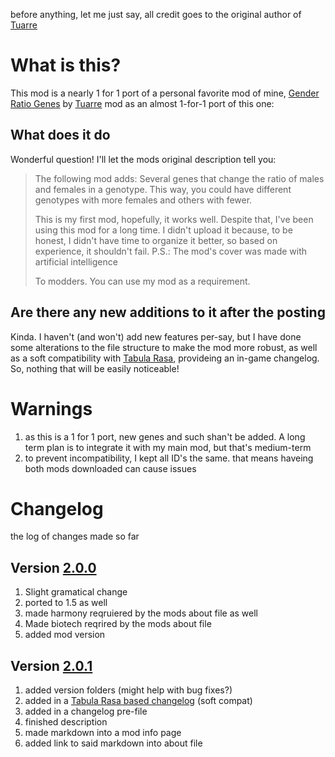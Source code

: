 before anything, let me just say, all credit goes to the original author of [Tuarre](https://steamcommunity.com/profiles/76561198051307062)
# What is this?
This mod is a nearly 1 for 1 port of a personal favorite mod of mine, [Gender Ratio Genes](https://steamcommunity.com/sharedfiles/filedetails/?id=3089173425) by [Tuarre](https://steamcommunity.com/profiles/76561198051307062/myworkshopfiles/?appid=294100) mod as an almost 1-for-1 port of this one: 
## What does it do
Wonderful question! I'll let the mods original description tell you: 

>The following mod adds:
>Several genes that change the ratio of males and females in a genotype. This way, you could have different genotypes with more females and others with fewer.
>
>This is my first mod, hopefully, it works well. Despite that, I've been using this mod for a long time. I didn't upload it because, to be honest, I didn't have time to organize it better, so based on experience, it shouldn't fail. P.S.: The mod's cover was made with artificial intelligence
>
>To modders.
>You can use my mod as a requirement.

## Are there any new additions to it after the posting
Kinda. I haven't (and won't) add new features per-say, but I have done some alterations to the file structure to make the mod more robust, as well as a soft compatibility with [Tabula Rasa](https://steamcommunity.com/sharedfiles/filedetails/?id=1660622094), provideing an in-game changelog. So, nothing that will be easily noticeable!

# Warnings
1. as this is a 1 for 1 port, new genes and such shan't be added. A long term plan is to integrate it with my main mod, but that's medium-term
2. to prevent incompatibility, I kept all ID's the same. that means haveing both mods downloaded can cause issues

# Changelog
the log of changes made so far 
## Version [2.0.0](https://github.com/CTH999/Gender-Ratio-Genes--Ported/releases/tag/2.0.0)
1. Slight gramatical change
2. ported to 1.5 as well
3. made harmony reqruiered by the mods about file as well
4. Made biotech reqrired by the mods about file
5. added mod version

## Version [2.0.1](https://github.com/CTH999/Gender-Ratio-Genes--Ported/releases/tag/2.0.1)
1. added version folders (might help with bug fixes?)
2. added in a [Tabula Rasa based changelog](https://steamcommunity.com/sharedfiles/filedetails/?id=1660622094) (soft compat)
3. added in a changelog pre-file
4. finished description
5. made markdown into a mod info page
6. added link to said markdown into about file
